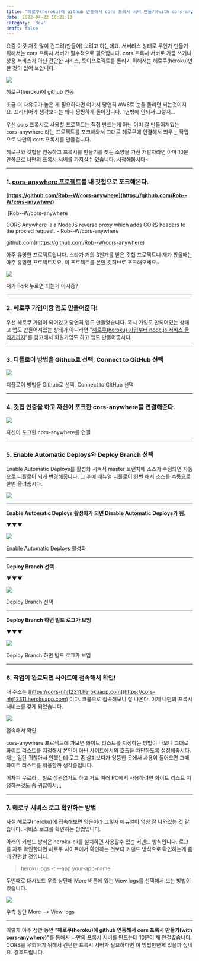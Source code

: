 ```yaml
---
title: "헤로쿠(heroku)에 github 연동해서 cors 프록시 서버 만들기(with cors-anywhere)"
date: 2022-04-22 16:21:13
category: 'dev'
draft: false
---
```


요즘 이것 저것 많이 건드려(만들어) 보려고 하는데요. 서버리스 상태로 무언가 만들기 위해서는 cors 프록시 서버가 필수적으로 필요합니다. cors 프록시 서버로 가끔 쓰거나 상용 서비스가 아닌 간단한 서비스, 토이프로젝트를 돌리기 위해서는 헤로쿠(heroku)만한 것이 없어 보입니다. 

![](https://blog.kakaocdn.net/dn/KcQgy/btqBRwIrEpQ/8NFg2iRZ7YKYmvVIoKFJU1/img.png)

헤로쿠(heroku)에 github 연동

조금 더 자유도가 높은 게 필요하다면 여기서 당연히 AWS로 눈을 돌리면 되는것이지요. 프리티어가 생각보다는 꽤나 짱짱하게 돌아갑니다. 1년밖에 안되서 그렇지...

우선 cors 프록시로 사용할 프로젝트는 직접 만드는게 아닌 이미 잘 만들어져있는 cors-anywhere 라는 프로젝트를 포크해와서 그대로 헤로쿠에 연결해서 띄우는 작업으로 나만의 cors 프록시를 만들겁니다. 

헤로쿠와 깃헙을 연동하고 프록시를 만들기를 찾는 소양을 가진 개발자라면 아마 10분 안쪽으로 나만의 프록시 서버를 가지실수 있습니다. 시작해봅시다~ 

* * *

### **1\. [cors-anywhere 프로젝트](https://github.com/Rob--W/cors-anywhere)를 내 깃헙으로 포크해온다.**

**[https://github.com/Rob--W/cors-anywhere](https://github.com/Rob--W/cors-anywhere)**

 [Rob--W/cors-anywhere

CORS Anywhere is a NodeJS reverse proxy which adds CORS headers to the proxied request. - Rob--W/cors-anywhere

github.com](https://github.com/Rob--W/cors-anywhere)

아주 유명한 프로젝트입니다. 스타가 거의 3천개를 받은 깃헙 프로젝트니 제가 봤을때는 아주 유명한 프로젝트지요. 이 프로젝트를 본인 깃허브로 포크해오세요~ 

![](https://blog.kakaocdn.net/dn/wcWHB/btqBQ0JMznZ/0UDoMGh6KKf0Q55RYvoJ30/img.png)

저기 Fork 누르면 되는거 아시죵?

* * *

### **2\. 헤로쿠 가입이랑 앱도 만들어준다!**

우선 헤로쿠 가입이 되어있고 당연히 앱도 만들었습니다. 혹시 가입도 안되어있는 상태고 앱도 만들어져있는 상태가 아니라면 "[헤로쿠(heroku) 가입부터 node.js 서비스 올리기까지](https://nhj12311.tistory.com/276)"를 참고해서 회원가입도 하고 앱도 만들어줍시다.

* * *

### **3\. 디플로이 방법을 Github로 선택, Connect to GitHub 선택**

![](https://blog.kakaocdn.net/dn/vZgk9/btqBOsHpJFT/ZBKWkgPeDlteEeieV5kQg0/img.png)

디플로이 방법을 Github로 선택, Connect to GitHub 선택

* * *

### **4\. 깃헙 인증을 하고 자신이 포크한 cors-anywhere를 연결해준다.**

![](https://blog.kakaocdn.net/dn/dbdpo1/btqBOru0qGH/hfZAOPuQKY7Kb1aT2oZskK/img.png)

자신이 포크한 cors-anywhere를 연결

* * *

### **5\. Enable Automatic Deploys와 Deploy Branch 선택**

Enable Automatic Deploys를 활성화 시켜서 master 브랜치에 소스가 수정되면 자동으로 디플로이 되게 변경해줍니다. 그 후에 메뉴얼 디플로이 한번 해서 소스를 수동으로 한번 올려줍시다.

![](https://blog.kakaocdn.net/dn/sGllA/btqBQ121A8q/l4xPljQqsjnH6ok1T4F4c1/img.png)

* * *

**Enable Automatic Deploys 활성화가 되면 Disable Automatic Deploys가 됨.**

**▼****▼****▼**

![](https://blog.kakaocdn.net/dn/bvVN0F/btqBQoKUAur/X4yIOCKvi5aGkOhkH9Vn1K/img.png)

Enable Automatic Deploys 활성화

* * *

**Deploy Branch 선택**

**▼▼▼**

![](https://blog.kakaocdn.net/dn/btHAJP/btqBNjqGUpF/pE0Oi6lWoeD9RwZg2ba6bk/img.png)

Deploy Branch 선택

* * *

**Deploy Branch 하면 빌드 로그가 보임**

**▼▼▼**

![](https://blog.kakaocdn.net/dn/botpTO/btqBPX05WbG/tVkrkqU2YwRhXdbWIbZzg0/img.png)

Deploy Branch 하면 빌드 로그가 보임

* * *

### **6\. 작업이 완료되면 사이트에 접속해서 확인!**

내 주소는 [https://cors-nhj12311.herokuapp.com](https://cors-nhj12311.herokuapp.com) 이다. 크롬으로 접속해보니 잘 나온다. 이제 나만의 프록시 서비스를 갖게 되었습니다.

![](https://blog.kakaocdn.net/dn/JcLDq/btqBOsngJBg/YVN4xqZL7SKNkwFm7pN9hk/img.png)

접속해서 확인

cors-anywhere 프로젝트에 가보면 화이트 리스트를 지정하는 방법이 나오니 그대로 화이트 리스트를 지정해서 본인이 아닌 사이트에서의 호출을 차단하도록 설정해줍시다. 저는 일단 귀찮아서 안했는데 로그 좀 살펴보다가 엉뚱한 곳에서 사용이 들어오면 그때 화이트 리스트를 적용할까 생각중입니다.

어차피 무료라... 별로 상관없기도 하고 저도 여러 PC에서 사용하려면 화이트 리스트 지정하는것도 좀 귀찮아서;;;

* * *

### **7\. 헤로쿠 서비스 로그 확인하는 방법**

사실 헤로쿠(heroku)에 접속해보면 영문이라 그렇지 메뉴얼이 엄청 잘 나와있는 것 같습니다. 서비스 로그를 확인하는 방법입니다.

아래의 커맨드 방식은 heroku-cli를 설치하면 사용할수 있는 커맨드 방식입니다. 로그를 자주 확인한다면 헤로쿠 사이트에서 확인하는 것보다 커맨드 방식으로 확인하는게 좀 더 간편할 것입니다. 

> heroku logs -t --app your-app-name

두번째로 대시보드 우측 상단에 More 버튼에 있는 View logs를 선택해서 보는 방법이 있습니다. 

![](https://blog.kakaocdn.net/dn/eoFlJn/btqBO7QoOzD/hX70xmYQy8b9q7AkAksVn1/img.png)

우측 상단 More --> View logs

* * *

이렇게 아주 잠깐 동안 "**헤로쿠(heroku)에 github 연동해서 cors 프록시 만들기(with cors-anywhere)**"를 통해서 나만의 프록시 서버를 만드는데 10분이 채 안걸렸습니다. CORS를 우회하기 위해서 간단한 프록시 서버가 필요하다면 이 방법만한게 있을까 싶네요. 강추드립니다.
